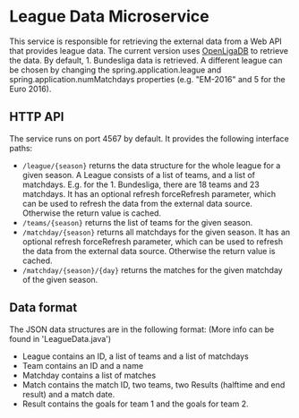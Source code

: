 # League Data Microservice

This service is responsible for retrieving the external data from a Web API that provides league data. The current version uses [OpenLigaDB](http://www.openligadb.de) to retrieve the data.
By default, 1. Bundesliga data is retrieved. A different league can be chosen by changing the spring.application.league and spring.application.numMatchdays properties (e.g. "EM-2016" and 5 for the Euro 2016).

## HTTP API

The service runs on port 4567 by default. It provides the following interface paths:
 * `/league/{season}` returns the data structure for the whole league for a given season. A League consists of a list of teams, and a list of matchdays. E.g. for the 1. Bundesliga, there are 18 teams and 23 matchdays. It has an optional refresh forceRefresh parameter, which can be used to refresh the data from the external data source. Otherwise the return value is cached.
 * `/teams/{season}` returns the list of teams for the given season.
 * `/matchday/{season}` returns all matchdays for the given season. It has an optional refresh forceRefresh parameter, which can be used to refresh the data from the external data source. Otherwise the return value is cached.
 * `/matchday/{season}/{day}` returns the matches for the given matchday of the given season.
 
## Data format

The JSON data structures are in the following format: (More info can be found in 'LeagueData.java') 
 * League contains an ID, a list of teams and a list of matchdays
 * Team contains an ID and a name
 * Matchday contains a list of matches
 * Match contains the match ID, two teams, two Results (halftime and end result) and a match date.
 * Result contains the goals for team 1 and the goals for team 2.
 
 